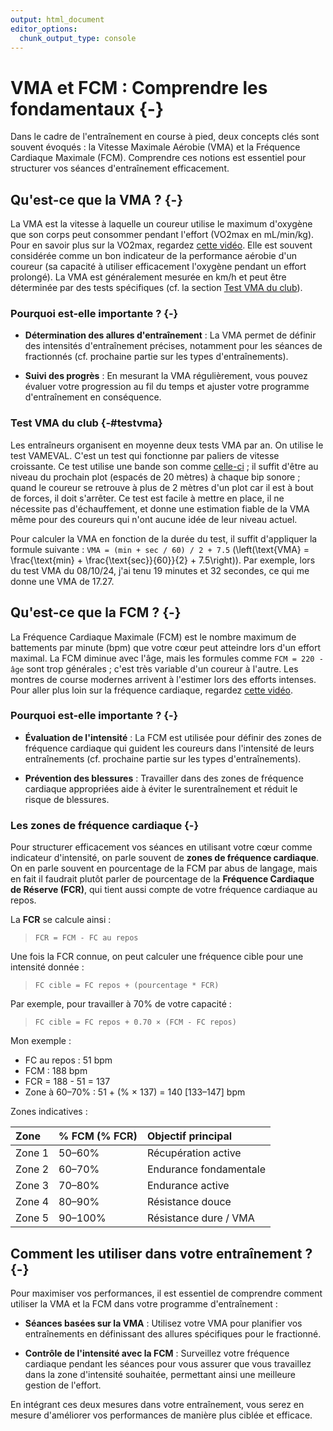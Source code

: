 ```yaml
---
output: html_document
editor_options: 
  chunk_output_type: console
---
```



# VMA et FCM : Comprendre les fondamentaux {-}

Dans le cadre de l'entraînement en course à pied, deux concepts clés sont souvent évoqués :
la Vitesse Maximale Aérobie (VMA) et la Fréquence Cardiaque Maximale (FCM).
Comprendre ces notions est essentiel pour structurer vos séances d'entraînement efficacement.

## Qu'est-ce que la VMA ? {-}

La VMA est la vitesse à laquelle un coureur utilise le maximum d'oxygène que son corps peut consommer pendant l'effort (VO2max en mL/min/kg).
Pour en savoir plus sur la VO2max, regardez [cette vidéo](https://www.youtube.com/watch?v=MIVSIIvEhj0).
Elle est souvent considérée comme un bon indicateur de la performance aérobie d'un coureur (sa capacité à utiliser efficacement l'oxygène pendant un effort prolongé).
La VMA est généralement mesurée en km/h et peut être déterminée par des tests spécifiques (cf. la section [Test VMA du club](#testvma)).

### Pourquoi est-elle importante ? {-}

- **Détermination des allures d'entraînement** :
La VMA permet de définir des intensités d'entraînement précises, notamment pour les séances de fractionnés (cf. prochaine partie sur les types d'entraînements).

- **Suivi des progrès** :
En mesurant la VMA régulièrement, vous pouvez évaluer votre progression au fil du temps
et ajuster votre programme d'entraînement en conséquence.

### Test VMA du club {-#testvma}

Les entraîneurs organisent en moyenne deux tests VMA par an.
On utilise le test VAMEVAL. C'est un test qui fonctionne par paliers de vitesse croissante.
Ce test utilise une bande son comme [celle-ci](https://www.irbms.com/wp-content/uploads/2023/06/bande-son-1979-test-luc-leger.mp3) ; il suffit d'être au niveau du prochain plot (espacés de 20 mètres) à chaque bip sonore ; quand le coureur se retrouve à plus de 2 mètres d'un plot car il est à bout de forces, il doit s'arrêter.
Ce test est facile à mettre en place, il ne nécessite pas d'échauffement, et donne une estimation fiable de la VMA même pour des coureurs qui n'ont aucune idée de leur niveau actuel.

Pour calculer la VMA en fonction de la durée du test, il suffit d'appliquer la formule suivante : `VMA = (min + sec / 60) / 2 + 7.5` \(\left(\text{VMA} = \frac{\text{min} + \frac{\text{sec}}{60}}{2} + 7.5\right)\). Par exemple, lors du test VMA du 08/10/24, j'ai tenu 19 minutes et 32 secondes, ce qui me donne une VMA de 17.27.


## Qu'est-ce que la FCM ? {-}

La Fréquence Cardiaque Maximale (FCM) est le nombre maximum de battements par minute (bpm) que votre cœur peut atteindre lors d'un effort maximal.
La FCM diminue avec l'âge, mais les formules comme `FCM = 220 - âge` sont trop générales ; c'est très variable d'un coureur à l'autre. 
Les montres de course modernes arrivent à l'estimer lors des efforts intenses.
Pour aller plus loin sur la fréquence cardiaque, regardez [cette vidéo](https://www.youtube.com/watch?v=c7f2gWekBXE).

### Pourquoi est-elle importante ? {-}

- **Évaluation de l'intensité** :
La FCM est utilisée pour définir des zones de fréquence cardiaque qui guident les coureurs dans l'intensité de leurs entraînements 
(cf. prochaine partie sur les types d'entraînements).

- **Prévention des blessures** :
Travailler dans des zones de fréquence cardiaque appropriées aide à éviter le surentraînement et réduit le risque de blessures.

### Les zones de fréquence cardiaque {-}

Pour structurer efficacement vos séances en utilisant votre cœur comme indicateur d'intensité, on parle souvent de **zones de fréquence cardiaque**. On en parle souvent en pourcentage de la FCM par abus de langage, mais en fait il faudrait plutôt parler de pourcentage de la **Fréquence Cardiaque de Réserve (FCR)**, qui tient aussi compte de votre fréquence cardiaque au repos.

La **FCR** se calcule ainsi :

> `FCR = FCM - FC au repos`

Une fois la FCR connue, on peut calculer une fréquence cible pour une intensité donnée :

> `FC cible = FC repos + (pourcentage * FCR)`

Par exemple, pour travailler à 70% de votre capacité :

> `FC cible = FC repos + 0.70 × (FCM - FC repos)`

Mon exemple :

- FC au repos : 51 bpm
- FCM : 188 bpm
- FCR = 188 - 51 = 137
- Zone à 60–70% : 51 + (% × 137) = 140 [133–147] bpm

Zones indicatives :

| Zone   | % FCM (% FCR) | Objectif principal       |
|:-------|:--------------|:-------------------------|
| Zone 1 | 50–60%        | Récupération active      |
| Zone 2 | 60–70%        | Endurance fondamentale   |
| Zone 3 | 70–80%        | Endurance active         |
| Zone 4 | 80–90%        | Résistance douce         |
| Zone 5 | 90–100%       | Résistance dure / VMA    |


## Comment les utiliser dans votre entraînement ? {-}

Pour maximiser vos performances, il est essentiel de comprendre comment utiliser la VMA et la FCM dans votre programme d'entraînement :

- **Séances basées sur la VMA** :
Utilisez votre VMA pour planifier vos entraînements en définissant des allures spécifiques pour le fractionné.

- **Contrôle de l'intensité avec la FCM** :
Surveillez votre fréquence cardiaque pendant les séances pour vous assurer que vous travaillez dans
la zone d'intensité souhaitée, permettant ainsi une meilleure gestion de l'effort.

En intégrant ces deux mesures dans votre entraînement,
vous serez en mesure d'améliorer vos performances de manière plus ciblée et efficace.

